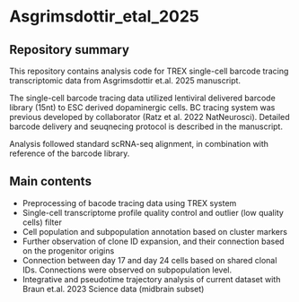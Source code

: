 # Asgrimsdottir_etal_2025

## Repository summary

This repository contains analysis code for TREX single-cell barcode tracing transcriptomic data from Asgrimsdottir et.al. 2025 manuscript.

The single-cell barcode tracing data utilized lentiviral delivered barcode library (15nt) to ESC derived dopaminergic cells. BC tracing system was previous developed by collaborator (Ratz et al. 2022 NatNeurosci).
Detailed barcode delivery and seuqnecing protocol is described in the manuscript.

Analysis followed standard scRNA-seq alignment, in combination with reference of the barcode library.

## Main contents

- Preprocessing of bacode tracing data using TREX system 
- Single-cell transcriptome profile quality control and outlier (low quality cells) filter
- Cell population and subpopulation annotation based on cluster markers
- Further observation of clone ID expansion, and their connection based on the progenitor origins
- Connection between day 17 and day 24 cells based on shared clonal IDs. Connections were observed on subpopulation level.
- Integrative and pseudotime trajectory analysis of current dataset with Braun et.al. 2023 Science data (midbrain subset)
